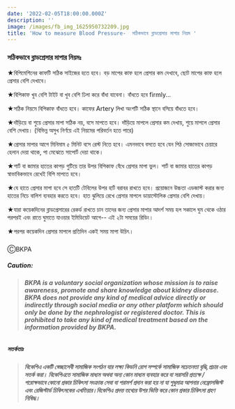 ```yaml
---
date: '2022-02-05T18:00:00.000Z'
description: ''
image: /images/fb_img_1625950732209.jpg
title: 'How to measure Blood Pressure-  সঠিকভাবে ব্লাডপ্রেসার মাপার নিয়ম '
---
```



### সঠিকভাবে ব্লাডপ্রেসার মাপার নিয়মঃ

★বিপিমেশিনের কাফটি সঠিক সাইজের হতে হবে। বড় মাপের কাফ হলে প্রেসার কম দেখাবে, ছোট মাপের কাফ হলে প্রেসার বেশি দেখাবে।

★বিপিকাফ খুব বেশি টাইট বা খুব বেশি ঢিলা করে বাঁধা যাবেনা। বাঁধতে হবে firmly...

★সঠিক নিয়মে বিপিকাফ বাঁধতে হবে। কাফের Artery লিখা অংশটি সঠিক স্থানে বসিয়ে বাঁধতে হবে।

★দাঁড়িয়ে বা শুয়ে প্রেসার মাপা সঠিক নয়, বসে মাপতে হবে। দাঁড়িয়ে মাপলে প্রেসার কম দেখায়, শুয়ে মাপলে প্রেসার বেশি দেখায়। (বিভিন্ন অসুখ নির্ণয়ে এই নিয়মের পরিবর্তন হতে পারে)

★প্রেসার মাপার আগে মিনিমাম ৫ মিনিট বসে রেস্ট নিতে হবে। এমনভাবে বসতে হবে যেন পিঠ সোজাভাবে চেয়ারে হেলান দেয়া থাকে, পা মেঝেতে সাপোর্ট দেয়া থাকে।

★শার্ট বা জামার হাতের কাপড় গুটিয়ে তার উপর বিপিকাফ বেঁধে প্রেসার মাপা ভুল। শার্ট বা জামার হাতের কাপড় স্বাভাবিকভাবে রেখেই বিপি মাপতে হবে।

★যে হাতে প্রেসার মাপা হবে সে হাতটি টেবিলের উপর হার্ট বরাবর রাখতে হবে। প্রয়োজনে উচ্চতা এডজাস্ট করার জন্য হাতের নিচে বালিশ ব্যবহার করতে হবে। হাত ঝুলিয়ে রেখে প্রেসার মাপলে ডায়াস্টোলিক প্রেসার বেশি দেখায়।

★যারা কয়েকদিনের ব্লাডপ্রেসারের রেকর্ড রাখতে চান তাদের জন্য প্রেসার মাপার আদর্শ সময় হল সকালে ঘুম থেকে ওঠার পরপরই এবং রাতে ঘুমাতে যাওয়ার ইমিডিয়েট আগে-- এই ২টা সময়ের রিডিং।

★পরপর কয়েকদিন প্রেসার মাপলে প্রতিদিন একই সময় মাপা উচিৎ।

##### 

ⒸBKPA

##### **Caution:**

> ###### **BKPA is a voluntary social organization whose mission is to raise awareness, promote and share knowledge about kidney disease. BKPA does not provide any kind of medical advice directly or indirectly through social media or any other platform which should only be done by the nephrologist or registered doctor. This is prohibited to take any kind of medical treatment based on the information provided by BKPA.**

##### **সতর্কতাঃ**

> ###### **বিকেপিএ একটি স্বেচ্ছাসেবী সামাজিক সংগঠন যার লক্ষ্য কিডনি রোগ সম্পর্কে সামাজিক সচেতনতা বৃদ্ধি,প্রচার এবং সতর্ক করা। বিকেপিএতে সামাজিক মাধ্যম অথবা অন্য কোন মাধ্যম ব্যবহার করে বা সরাসরি প্রত্যক্ষ / পরোক্ষভাবে কোনো প্রকার চিকিৎসা সংক্রান্ত সেবা বা পরামর্শ প্রদান করা হয় না যা শুধুমাত্র আপনার নেফ্রোলজিস্ট এবং রেজিস্টার্ড চিকিৎসকের এখতিয়ার।বিকেপিএ প্রদত্ত তথ্যের উপর ভিত্তি করে কোন প্রকার চিকিৎসা গ্রহণ নিষিদ্ধ।**
